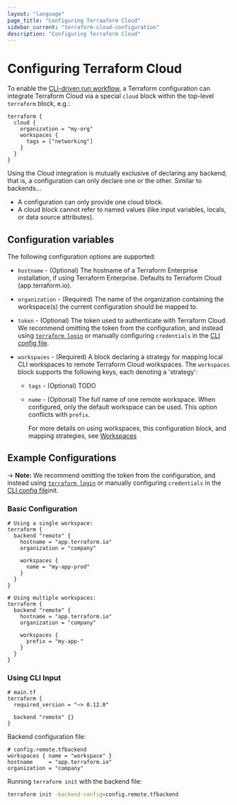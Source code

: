 ```yaml
---
layout: "language"
page_title: "Configuring Terraaform Cloud"
sidebar_current: "terraform-cloud-configuration"
description: "Configuring Terraform Cloud"
---
```


# Configuring Terraform Cloud

To enable the [CLI-driven run workflow](https://www.terraform.io/docs/cloud/run/cli.html), a
Terraform configuration can integrate Terraform Cloud via a special `cloud` block within the
top-level `terraform` block, e.g.:

```
terraform {
  cloud {
    organization = "my-org"
    workspaces {
      tags = ["networking"]
    }
  }
}
```

Using the Cloud integration is mutually exclusive of declaring any backend; that is, a configuration
can only declare one or the other. Similar to backends...

- A configuration can only provide one cloud block.
- A cloud block cannot refer to named values (like input variables, locals, or data source attributes).

## Configuration variables

The following configuration options are supported:

* `hostname` - (Optional) The hostname of a Terraform Enterprise installation, if using Terraform
  Enterprise. Defaults to Terraform Cloud (app.terraform.io).
* `organization` - (Required) The name of the organization containing the
  workspace(s) the current configuration should be mapped to.
* `token` - (Optional) The token used to authenticate with Terraform Cloud.
  We recommend omitting the token from the configuration, and instead using
  [`terraform login`](/docs/cli/commands/login.html) or manually configuring
  `credentials` in the
  [CLI config file](/docs/cli/config/config-file.html#credentials).
* `workspaces` - (Required) A block declaring a strategy for mapping local CLI workspaces to remote
  Terraform Cloud workspaces.
  The `workspaces` block supports the following keys, each denoting a 'strategy':

  * `tags` - (Optional) TODO

  * `name` - (Optional) The full name of one remote workspace. When configured,
    only the default workspace can be used. This option conflicts with `prefix`.

    For more details on using workspaces, this configuration block, and mapping strategies, see [Workspaces](/docs/language/settings/terraform-cloud/workspaces.html)

## Example Configurations

->  **Note:** We recommend omitting the token from the configuration, and instead using
  [`terraform login`](/docs/cli/commands/login.html) or manually configuring
  `credentials` in the [CLI config file](/docs/cli/config/config-file.html#credentials)init.

### Basic Configuration

```hcl
# Using a single workspace:
terraform {
  backend "remote" {
    hostname = "app.terraform.io"
    organization = "company"

    workspaces {
      name = "my-app-prod"
    }
  }
}

# Using multiple workspaces:
terraform {
  backend "remote" {
    hostname = "app.terraform.io"
    organization = "company"

    workspaces {
      prefix = "my-app-"
    }
  }
}
```

### Using CLI Input

```hcl
# main.tf
terraform {
  required_version = "~> 0.12.0"

  backend "remote" {}
}
```

Backend configuration file:

```hcl
# config.remote.tfbackend
workspaces { name = "workspace" }
hostname     = "app.terraform.io"
organization = "company"
```

Running `terraform init` with the backend file:

```sh
terraform init -backend-config=config.remote.tfbackend
```

